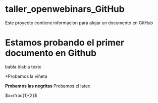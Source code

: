 # taller_openwebinars_GitHub
Este proyecto contiene informacion para alojar un documento en GitHub

# Estamos probando el primer documento en Github

babla blabla texto

*Probamos la viñeta

**Probamos las negritas**
 Probamos el latex
 
 $x=\frac{1}{2}$
